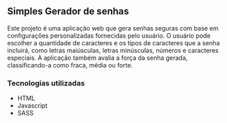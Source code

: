 ## Simples Gerador de senhas

Este projeto é uma aplicação web que gera senhas seguras com base em configurações personalizadas fornecidas pelo usuário.
O usuário pode escolher a quantidade de caracteres e os tipos de caracteres que a senha incluirá, como letras maiúsculas, letras minúsculas, números e caracteres especiais.
A aplicação também avalia a força da senha gerada, classificando-a como fraca, média ou forte.

### Tecnologias utilizadas

- HTML
- Javascript
- SASS
